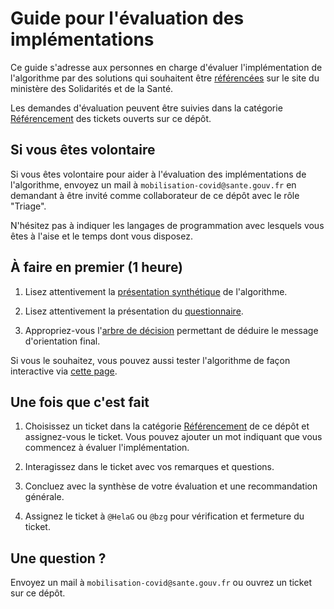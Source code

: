 
# Guide pour l'évaluation des implémentations

Ce guide s'adresse aux personnes en charge d'évaluer l'implémentation
de l'algorithme par des solutions qui souhaitent être [référencées](referencement.md) sur
le site du ministère des Solidarités et de la Santé.

Les demandes d'évaluation peuvent être suivies dans la catégorie
[Référencement](https://github.com/Delegation-numerique-en-sante/covid19-algorithme-orientation/issues?q=is%3Aissue+is%3Aopen+label%3AR%C3%A9f%C3%A9rencement) des tickets ouverts sur ce dépôt.


## Si vous êtes volontaire

Si vous êtes volontaire pour aider à l'évaluation des implémentations
de l'algorithme, envoyez un mail à `mobilisation-covid@sante.gouv.fr` en
demandant à être invité comme collaborateur de ce dépôt avec le rôle
"Triage".

N'hésitez pas à indiquer les langages de programmation avec lesquels
vous êtes à l'aise et le temps dont vous disposez.


## À faire en premier (1 heure)

1.  Lisez attentivement la [présentation synthétique](https://delegation-numerique-en-sante.github.io/covid19-algorithme-orientation/algorithme-orientation-covid19.html) de l'algorithme.

2.  Lisez attentivement la présentation du [questionnaire](https://github.com/Delegation-numerique-en-sante/covid19-algorithme-orientation/blob/master/pseudo-code.org#questionnaire).

3.  Appropriez-vous l'[arbre de décision](https://github.com/Delegation-numerique-en-sante/covid19-algorithme-orientation/blob/master/pseudo-code.org#arbre-de-d%C3%A9cision) permettant de déduire le
    message d'orientation final.

Si vous le souhaitez, vous pouvez aussi tester l'algorithme de façon
interactive via [cette page](https://delegation-numerique-en-sante.github.io/covid19-algorithme-orientation/repl.html).


## Une fois que c'est fait

1.  Choisissez un ticket dans la catégorie [Référencement](https://github.com/Delegation-numerique-en-sante/covid19-algorithme-orientation/issues?q=is%3Aissue+is%3Aopen+label%3AR%C3%A9f%C3%A9rencement) de ce dépôt et
    assignez-vous le ticket.  Vous pouvez ajouter un mot indiquant que
    vous commencez à évaluer l'implémentation.

2.  Interagissez dans le ticket avec vos remarques et questions.

3.  Concluez avec la synthèse de votre évaluation et une recommandation
    générale.

4.  Assignez le ticket à `@HelaG` ou `@bzg` pour vérification et fermeture
    du ticket.


## Une question ?

Envoyez un mail à `mobilisation-covid@sante.gouv.fr` ou ouvrez un ticket
sur ce dépôt.

